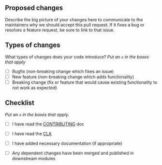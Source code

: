 ## Proposed changes

Describe the big picture of your changes here to communicate to the maintainers why we should accept this pull request. If it fixes a bug or resolves a feature request, be sure to link to that issue.

## Types of changes

What types of changes does your code introduce?
_Put an `x` in the boxes that apply_

- [ ] Bugfix (non-breaking change which fixes an issue)
- [ ] New feature (non-breaking change which adds functionality)
- [ ] Breaking change (fix or feature that would cause existing functionality to not work as expected)

## Checklist

_Put an `x` in the boxes that apply._

- [ ] I have read the [CONTRIBUTING](https://github.com/splunk/splunk-connect-for-kubernetes/blob/develop/CONTRIBUTING.md) doc
- [ ] I have read the [CLA](https://github.com/splunk/splunk-connect-for-kubernetes/blob/develop/CLA.md)
- [ ] I have added necessary documentation (if appropriate)
- [ ] Any dependent changes have been merged and published in downstream modules


